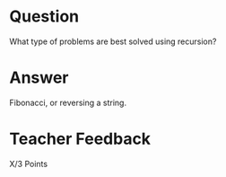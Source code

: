# Question

What type of problems are best solved using recursion?

# Answer
Fibonacci, or reversing a string.

# Teacher Feedback

X/3 Points